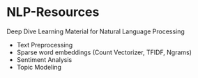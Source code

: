 # NLP-Resources
Deep Dive Learning Material for Natural Language Processing

- Text Preprocessing
- Sparse word embeddings (Count Vectorizer, TFIDF, Ngrams)
- Sentiment Analysis
- Topic Modeling

